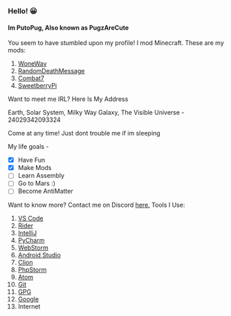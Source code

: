 
### Hello! 😀

#### Im PutoPug, Also known as PugzAreCute

 You seem to have stumbled upon my profile!
I mod Minecraft. These are my mods:

 1. [WoneWay](https://www.curseforge.com/minecraft/mc-mods/woneway)
 2. [RandomDeathMessage](https://www.curseforge.com/minecraft/mc-mods/randomdeathmessage)
 3. [Combat7](https://www.curseforge.com/minecraft/mc-mods/combat7)
 4. [SweetberryPi](https://www.curseforge.com/minecraft/mc-mods/sweetberrypi)

Want to meet me IRL? Here Is My Address

Earth, Solar System, Milky Way Galaxy, The Visible Universe - 24029342093324

Come at any time! Just dont trouble me if im sleeping

My life goals - 

 - [x] Have Fun
 - [x] Make Mods
 - [ ] Learn Assembly
 - [ ] Go to Mars :)
 - [ ] Become AntiMatter

Want to know more? Contact me on Discord [here.](https://discord.gg/geNRqMu5XW)
Tools I Use:
 1. [VS Code](https://code.visualstudio.com/)
 2. [Rider](https://www.jetbrains.com/rider)
 3. [IntelliJ](https://www.jetbrains.com/idea/)
 4. [PyCharm](https://www.jetbrains.com/pycharm/)
 5. [WebStorm](https://www.jetbrains.com/webstorm/)
 6. [Android Studio](https://developer.android.com/studio)
 7. [Clion](https://www.jetbrains.com/clion/)
 8. [PhpStorm](https://www.jetbrains.com/phpstorm/)
 9. [Atom](https://atom.io/)
 10. [Git](https://git-scm.com/)
 11. [GPG](https://gnupg.org/)
 12. [Google](https://www.google.com/)
 13. Internet
 
